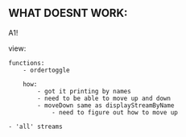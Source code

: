 

WHAT DOESNT WORK:
----------------------------

A1!


view:

	functions:
		- ordertoggle

		how:
			- got it printing by names 
			- need to be able to move up and down
			- moveDown same as displayStreamByName
				- need to figure out how to move up

	- 'all' streams

	
